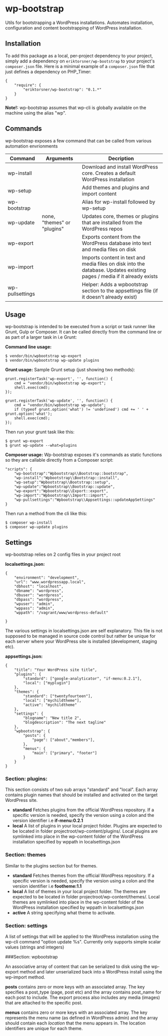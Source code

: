 # wp-bootstrap
Utils for bootstrapping a WordPress installations. Automates installation, configuration and content bootstrapping of WordPress installation.


## Installation

To add this package as a local, per-project dependency to your project, simply add a dependency on `eriktorsner/wp-bootstrap` to your project's `composer.json` file. Here is a minimal example of a `composer.json` file that just defines a dependency on PHP_Timer:

    {
        "require": {
            "eriktorsner/wp-bootstrap": "0.1.*"
        }
    }

**Note!:** wp-bootstrap assumes that wp-cli is globally available on the machine using the alias "wp". 


## Commands

wp-bootstrap exposes a few command that can be called from various automation envrionments

| Command | Arguments | Decription |
|---------|------------|------------|
| wp-install || Download and install WordPress core. Creates a default WordPress installation |
| wp-setup  || Add themes and plugins and import content |
| wp-bootstrap || Alias for wp-install followed by wp-setup|
| wp-update |none, "themes" or "plugins"| Updates core, themes or plugins that are installed from the WordPress repos |
| wp-export || Exports content from the WordPress database into text and media files on disk|
| wp-import || Imports content in text and media files on disk into the database. Updates existing pages / media if it already exists |
| wp-pullsettings || Helper: Adds a wpbootstrap section to the appsettings file (if it doesn't already exist) |

## Usage

wp-bootstrap is intended to be executed from a script or task runner like Grunt, Gulp or Composer. It can be called directly from the command line or as part of a larger task in i.e Grunt:

**Command line usage:**

    $ vendor/bin/wpbootstrap wp-export
    $ vendor/bin/wpbootstrap wp-update plugins


**Grunt usage:**
Sample Grunt setup (just showing two methods):

    grunt.registerTask('wp-export', '', function() {
        cmd = "vendor/bin/wpbootstrap wp-export";
        shell.exec(cmd);
    });

    grunt.registerTask('wp-update', '', function() {
        cmd = "vendor/bin/wpbootstrap wp-update";
        if (typeof grunt.option('what') != 'undefined') cmd += ' ' + grunt.option('what');
        shell.exec(cmd);
    }); 

Then run your grunt task like this:

    $ grunt wp-export
    $ grunt wp-update --what=plugins



**Composer usage:**
Wp-bootstrap exposes it's commands as static functions so they are callable directly from a Composer script:

    "scripts": {
        "wp-bootstrap":"Wpbootstrap\\Bootstrap::bootstrap",
        "wp-install":"Wpbootstrap\\Bootstrap::install",
        "wp-setup":"Wpbootstrap\\Bootstrap::setup",
        "wp-update":"Wpbootstrap\\Bootstrap::update",
        "wp-export":"Wpbootstrap\\Export::export",
        "wp-import":"Wpbootstrap\\Import::import",
        "wp-pullsettings":"Wpbootstrap\\Appsettings::updateAppSettings"
    }

Then run a method from the cli like this:

    $ composer wp-install
    $ composer wp-update plugins    



## Settings 

wp-bootstrap relies on 2 config files in your project root

**localsettings.json:**

    {
        "environment": "development",
        "url": "www.wordpressapp.local",
        "dbhost": "localhost",
        "dbname": "wordpress",
        "dbuser": "wordpress",
        "dbpass": "wordpress",
        "wpuser": "admin",
        "wppass": "admin",
        "wppath": "/vagrant/www/wordpress-default"
    
    }

The various settings in localsettings.json are self explanatory. This file is not supposed to be managed in source code control but rather be unique for each server where your WordPress site is installed (development, staging etc). 

**appsettings.json:**

    {
        "title": "Your WordPress site title",
        "plugins": {
            "standard": ["google-analyticator", "if-menu:0.2.1"],
            "local": ["myplugin"]
        },
        "themes": {
            "standard": ["twentyfourteen"],
            "local": ["mychildtheme"],
            "active": "mychildtheme"
        },
        "settings": {
            "blogname": "New title 2",
            "blogdescription": "The next tagline"
        },
        "wpbootstrap": {
            "posts": {
                "page": ["about","members"],
            },
            "menus": {
                "main": ["primary", "footer"]
            }
        }
    }

### Section: plugins:
This section consists of two sub arrays "standard" and "local". Each array contains plugin names that should be installed and activated on the target WordPress site. 

 - **standard** Fetches plugins from the official WordPress repository. If a specific version is needed, specify the version using a colon and the version identifier i.e **if-menu:0.2.1**
 - **local** A list of plugins in your local project folder. Plugins are expected to be located in folder projectroot/wp-content/plugins/. Local plugins are symlinked into place in the wp-content folder of the WordPress installation specified by wppath in localsettings.json

### Section: themes
Similar to the plugins section but for themes. 

 - **standard** Fetches themes from the official WordPress repository. If a specific version is needed, specify the version using a colon and the version identifier i.e **footheme:1.1**
 - **local** A list of themes in your local project folder. The themes are expected to be located in folder projectroot/wp-content/themes/. Local themes are symlinked into place in the wp-content folder of the WordPress installation specified by wppath in localsettings.json
 - **active** A string specifying what theme to activate.


### Section: settings

A list of settings that will be applied to the WordPress installation using the wp-cli command "option update %s". Currently only supports simple scalar values (strings and integers)

###Section: wpbootstrap

An associative array of content that can be serialized to disk using the wp-export method and later unserialized back into a WordPress install using the wp-import method.

**posts** contains zero or more keys with an associated array. The key specifies a post_type (page, post etc) and the array contains post_name for each post to include. The export process also includes any media (images) that are attached to the specific post.

**menus** contains zero or more keys with an associated array. The key represents the menu name (as defined in WordPress admin) and the array should contain each *location* that the menu appears in. The location identifiers are unique for each theme.


